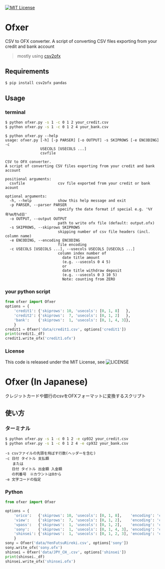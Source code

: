 [![MIT License](http://img.shields.io/badge/license-MIT-blue.svg?style=flat)](LICENSE)
# Ofxer
CSV to OFX converter.
A script of converting CSV files exporting from your credit and bank account

> mostly using [csv2ofx](https://github.com/reubano/csv2ofx)

## Requirements
```sh
$ pip install csv2ofx pandas
```

## Usage
### terminal
```sh
$ python ofxer.py -s 1 -c 0 1 2 your_credit.csv
$ python ofxer.py -s 1 -c 0 1 2 4 your_bank.csv
```

```
$ python ofxer.py --help
usage: ofxer.py [-h] [-p PARSER] [-o OUTPUT] -s SKIPROWS [-e ENCODING] -c
                USECOLS [USECOLS ...]
                csvfile

CSV to OFX converter.
A script of converting CSV files exporting from your credit and bank account

positional arguments:
  csvfile               csv file exported from your credit or bank acount

optional arguments:
  -h, --help            show this help message and exit
  -p PARSER, --parser PARSER
                        specify the date format if special e.g. '%Y年%m月%d日'
  -o OUTPUT, --output OUTPUT
                        path to write ofx file (default: output.ofx)
  -s SKIPROWS, --skiprows SKIPROWS
                        skipping number of csv file headers (incl. column name)
  -e ENCODING, --encoding ENCODING
                        file encoding
  -c USECOLS [USECOLS ...], --usecols USECOLS [USECOLS ...]
                        column index number of
                          date title amount
                          (e.g. --usecols 0 4 5)
                          or
                          date title withdraw deposit
                          (e.g. --usecols 0 3 10 5)
                          Note: counting from ZERO
```

### your python script
```python
from ofxer import Ofxer
options = {
    'credit1': {'skiprows': 10, 'usecols': [0, 1, 8]   },
    'credit2': {'skiprows':  7, 'usecols': [0, 1, 2]   },
    'bank':    {'skiprows':  1, 'usecols': [0, 1, 4, 3]},
    }
credit1 = Ofxer('data/credit1.csv', options['credit1'])
print(credit1._df)
credit1.write_ofx('credit1.ofx')
```

### License
This code is released under the MIT License, see ![LICENSE](LICENSE)


# Ofxer (In Japanese)

クレジットカードや銀行のcsvをOFXフォーマットに変換するスクリプト

## 使い方
### ターミナル
```sh
$ python ofxer.py -s 1 -c 0 1 2 -e cp932 your_credit.csv
$ python ofxer.py -s 1 -c 0 1 2 4 -e cp932 your_bank.csv
```

```
-s csvファイルの先頭を飛ばす行数(ヘッダーを含む)
-c 日付 タイトル 支払額
　　または
   日付 タイトル 出金額 入金額
   の列番号　※カウントは0から
-e 文字コードの指定
```

### Python
```python
from ofxer import Ofxer

options = {
    'orico':   {'skiprows': 10, 'usecols': [0, 1, 8],    'encoding': 'cp932'},
    'view':    {'skiprows':  7, 'usecols': [0, 1, 2],    'encoding': 'cp932'},
    'vpass':   {'skiprows':  1, 'usecols': [0, 1, 2],    'encoding': 'cp932'},
    'sony':    {'skiprows':  1, 'usecols': [0, 1, 4, 3], 'encoding': 'cp932'},
    'shinsei': {'skiprows':  1, 'usecols': [0, 1, 2, 3], 'encoding': 'cp932'},
    }
sony = Ofxer('data/YenFutsuRireki.csv', options['sony'])
sony.write_ofx('sony.ofx')
shinsei = Ofxer('data/JPY_CH_.csv', options['shinsei'])
print(shinsei._df)
shinsei.write_ofx('shinsei.ofx')
```

